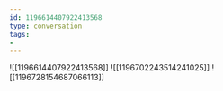 ```yaml
---
id: 1196614407922413568
type: conversation
tags:
- 
---
```

![[1196614407922413568]]
![[1196702243514241025]]
![[1196728154687066113]]

